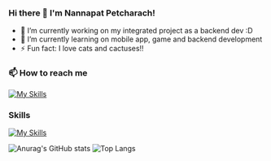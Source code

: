 ### Hi there 👋 I'm Nannapat Petcharach!

- 🔭 I’m currently working on my integrated project as a backend dev :D
- 🌱 I’m currently learning on mobile app, game and backend development
- ⚡ Fun fact: I love cats and cactuses!!

### 📫 How to reach me 
[![My Skills](https://skillicons.dev/icons?i=instagram&perline=10)](https://www.instagram.com/nannapatx)
### Skills
[![My Skills](https://skillicons.dev/icons?i=javascript,java,html,css,cpp,linux,mysql&perline=10)](https://skillicons.dev)

![Anurag's GitHub stats](https://github-readme-stats.vercel.app/api?username=Nannapatx&show_icons=true&theme=radical)
![Top Langs](https://github-readme-stats.vercel.app/api/top-langs/?username=Nannapatx)

